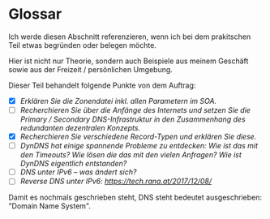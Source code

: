 # Glossar
Ich werde diesen Abschnitt referenzieren, wenn ich bei dem prakitschen Teil etwas begründen oder belegen möchte.

Hier ist nicht nur Theorie, sondern auch Beispiele aus meinem Geschäft sowie aus der Freizeit / persönlichen Umgebung. 

Dieser Teil behandelt folgende Punkte von dem Auftrag:

- [x] *Erklären Sie die Zonendatei inkl. allen Parametern im SOA.*
- [ ] *Recherchieren Sie über die Anfänge des Internets und setzen Sie die Primary / Secondary DNS-Infrastruktur in den Zusammenhang des redundanten dezentralen Konzepts.*
- [x] *Recherchieren Sie verschiedene Record-Typen und erklären Sie diese.*
- [ ] *DynDNS hat einige spannende Probleme zu entdecken: Wie ist das mit den Timeouts? Wie lösen die das mit den vielen Anfragen? Wie ist DynDNS eigentlich entstanden?*
- [ ] *DNS unter IPv6 – was ändert sich?*
- [ ] *Reverse DNS unter IPv6: https://tech.rana.at/2017/12/08/*

Damit es nochmals geschrieben steht, DNS steht bedeutet ausgeschrieben: "Domain Name System".